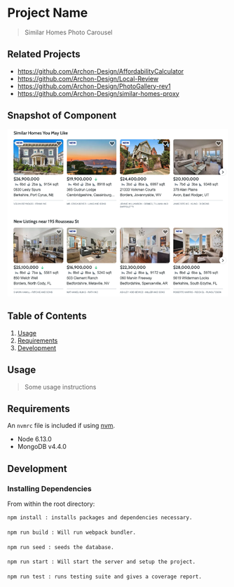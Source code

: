 # Project Name

> Similar Homes Photo Carousel

## Related Projects

  - https://github.com/Archon-Design/AffordabilityCalculator
  - https://github.com/Archon-Design/Local-Review
  - https://github.com/Archon-Design/PhotoGallery-rev1
  - https://github.com/Archon-Design/similar-homes-proxy

## Snapshot of Component

![snapshot](component.png)

## Table of Contents

1. [Usage](#Usage)
1. [Requirements](#requirements)
1. [Development](#development)

## Usage

> Some usage instructions

## Requirements

An `nvmrc` file is included if using [nvm](https://github.com/creationix/nvm).

- Node 6.13.0
- MongoDB v4.4.0

## Development

### Installing Dependencies

From within the root directory:

```sh
npm install : installs packages and dependencies necessary.

npm run build : Will run webpack bundler.

npm run seed : seeds the database.

npm run start : Will start the server and setup the project.

npm run test : runs testing suite and gives a coverage report.
```